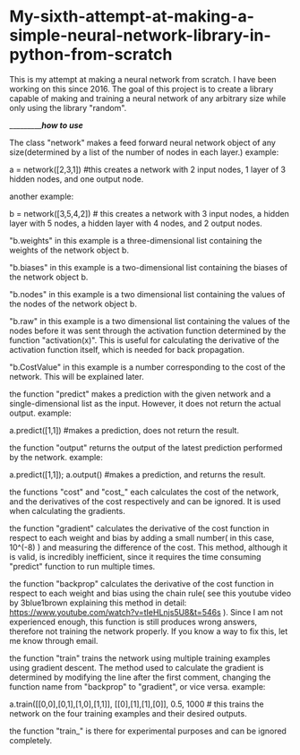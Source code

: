 # My-sixth-attempt-at-making-a-simple-neural-network-library-in-python-from-scratch
This is my attempt at making a neural network from scratch. I have been working on this since 2016. The goal of this project is to create a library capable of making and training a neural network of any arbitrary size while only using the library "random".

__________________________________________________how to use_________________________________________

The class "network" makes a feed forward neural network object of any size(determined by a list of the number of nodes in each layer.)
example:

a = network([2,3,1]) #this creates a network with 2 input nodes, 1 layer of 3 hidden nodes, and one output node.

another example:

b = network([3,5,4,2]) # this creates a network with 3 input nodes, a hidden layer with 5 nodes, a hidden layer with 4 nodes, and 2 output nodes.

"b.weights" in this example is a three-dimensional list containing the weights of the network object b.

"b.biases" in this example is a two-dimensional list containing the biases of the network object b.

"b.nodes" in this example is a two dimensional list containing the values of the nodes of the network object b.

"b.raw" in this example is a two dimensional list containing the values of the nodes before it was sent through the activation function determined by the function "activation(x)". This is useful for calculating the derivative of the activation function itself, which is needed for back propagation.

"b.CostValue" in this example is a number corresponding to the cost of the network. This will be explained later.

the function "predict" makes a prediction with the given network and a single-dimensional list as the input. However, it does not return the actual output.
example:

a.predict([1,1]) #makes a prediction, does not return the result.

the function "output" returns the output of the latest prediction performed by the network.
example:

a.predict([1,1]); a.output() #makes a prediction, and returns the result.

the functions "cost" and "cost_" each calculates the cost of the network, and the derivatives of the cost respectively and can be ignored. It is used when calculating the gradients.

the function "gradient" calculates the derivative of the cost function in respect to each weight and bias by adding a small number( in this case, 10^(-8) ) and measuring the difference of the cost. This method, although it is valid, is incredibly inefficient, since it requires the time consuming "predict" function to run multiple times.

the function "backprop" calculates the derivative of the cost function in respect to each weight and bias using the chain rule( see this youtube video by 3blue1brown explaining this method in detail: https://www.youtube.com/watch?v=tIeHLnjs5U8&t=546s ). Since I am not experienced enough, this function is still produces wrong answers, therefore not training the network properly. If you know a way to fix this, let me know through email.

the function "train" trains the network using multiple training examples using gradient descent. The method used to calculate the gradient is determined by modifying the line after the first comment, changing the function name from "backprop" to "gradient", or vice versa.
example:

a.train([[0,0],[0,1],[1,0],[1,1]], [[0],[1],[1],[0]], 0.5, 1000 # this trains the network on the four training examples and their desired outputs.

the function "train_" is there for experimental purposes and can be ignored completely.
